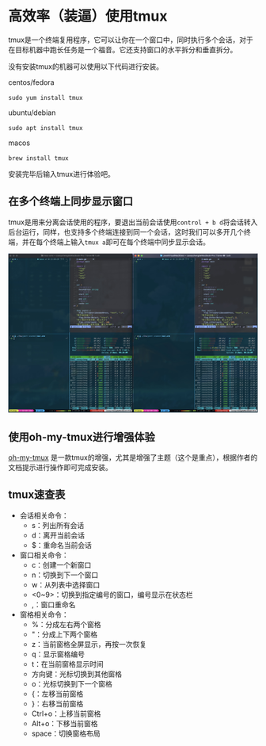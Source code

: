 # 高效率（装逼）使用tmux

tmux是一个终端复用程序，它可以让你在一个窗口中，同时执行多个会话，对于在目标机器中跑长任务是一个福音。它还支持窗口的水平拆分和垂直拆分。

没有安装tmux的机器可以使用以下代码进行安装。

centos/fedora

```shell
sudo yum install tmux
```

ubuntu/debian

```shell
sudo apt install tmux
```

macos

```shell
brew install tmux
```

安装完毕后输入tmux进行体验吧。

## 在多个终端上同步显示窗口

tmux是用来分离会话使用的程序，要退出当前会话使用`control + b d`将会话转入后台运行，同样，也支持多个终端连接到同一个会话，这时我们可以多开几个终端，并在每个终端上输入`tmux a`即可在每个终端中同步显示会话。

![tmux](./image/tmux-example.jpg)

## 使用oh-my-tmux进行增强体验

[oh-my-tmux](https://github.com/gpakosz/.tmux)
是一款tmux的增强，尤其是增强了主题（这个是重点），根据作者的文档提示进行操作即可完成安装。

## tmux速查表

- 会话相关命令：
  - s：列出所有会话
  - d：离开当前会话
  - $：重命名当前会话
- 窗口相关命令：
  - c：创建一个新窗口
  - n：切换到下一个窗口
  - w：从列表中选择窗口
  - <0~9>：切换到指定编号的窗口，编号显示在状态栏
  - ,：窗口重命名
- 窗格相关命令：
  - %：分成左右两个窗格
  - "：分成上下两个窗格
  - z：当前窗格全屏显示，再按一次恢复
  - q：显示窗格编号
  - t：在当前窗格显示时间
  - 方向键：光标切换到其他窗格
  - o：光标切换到下一个窗格
  - {：左移当前窗格
  - }：右移当前窗格
  - Ctrl+o：上移当前窗格
  - Alt+o：下移当前窗格
  - space：切换窗格布局
